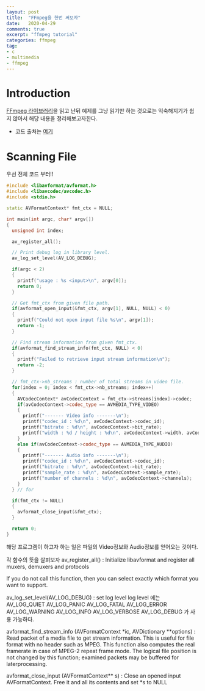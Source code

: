 ```yaml
---
layout: post
title:  "FFmpeg을 한번 써보자"
date:   2020-04-29
comments: true
excerpt: "ffmpeg tutorial"
categories: ffmpeg
tag:
- c
- multimedia 
- ffmpeg 
---
```

# Introduction 

[FFmpeg 라이브러리](http://www.yes24.com/Product/Goods/20365557)을 읽고 난뒤 예제를 그냥 읽기만 하는 것으로는 익숙해지기가 쉽지 않아서 해당 내용을 정리해보고자한다.

* 코드 출처는 [여기](https://github.com/sorrowhill/FFmpegTutorial)

# Scanning File

우선 전체 코드 부터!!

```c++
#include <libavformat/avformat.h>
#include <libavcodec/avcodec.h>
#include <stdio.h>

static AVFormatContext* fmt_ctx = NULL;

int main(int argc, char* argv[])
{
  unsigned int index;

  av_register_all();

  // Print debug log in library level.
  av_log_set_level(AV_LOG_DEBUG);

  if(argc < 2)
  {
    printf("usage : %s <input>\n", argv[0]);
    return 0;
  }

  // Get fmt_ctx from given file path. 
  if(avformat_open_input(&fmt_ctx, argv[1], NULL, NULL) < 0)
  {
    printf("Could not open input file %s\n", argv[1]);
    return -1;
  }

  // Find stream information from given fmt_ctx.
  if(avformat_find_stream_info(fmt_ctx, NULL) < 0)
  {
    printf("Failed to retrieve input stream information\n");
    return -2;
  }

  // fmt_ctx->nb_streams : number of total streams in video file.
  for(index = 0; index < fmt_ctx->nb_streams; index++)
  {
    AVCodecContext* avCodecContext = fmt_ctx->streams[index]->codec;
    if(avCodecContext->codec_type == AVMEDIA_TYPE_VIDEO)
    {
      printf("------- Video info -------\n");
      printf("codec_id : %d\n", avCodecContext->codec_id);
      printf("bitrate : %d\n", avCodecContext->bit_rate);
      printf("width : %d / height : %d\n", avCodecContext->width, avCodecContext->height);
    }
    else if(avCodecContext->codec_type == AVMEDIA_TYPE_AUDIO)
    {
      printf("------- Audio info -------\n");
      printf("codec_id : %d\n", avCodecContext->codec_id);
      printf("bitrate : %d\n", avCodecContext->bit_rate);
      printf("sample_rate : %d\n", avCodecContext->sample_rate);
      printf("number of channels : %d\n", avCodecContext->channels);
    }
  } // for

  if(fmt_ctx != NULL)
  {
    avformat_close_input(&fmt_ctx);
  }

  return 0;
}
```

해당 프로그램이 하고자 하는 일은 파일의 Video정보와 Audio정보를 얻어오는 것이다.

각 함수의 뜻을 살펴보자
av_register_all() : Initialize libavformat and register all muxers, demuxers and protocols

If you do not call this function, then you can select exactly which format you want to support.

av_log_set_level(AV_LOG_DEBUG) : set log level
log level 에는 AV_LOG_QUIET AV_LOG_PANIC AV_LOG_FATAL AV_LOG_ERROR AV_LOG_WARNING AV_LOG_INFO AV_LOG_VERBOSE AV_LOG_DEBUG 가 사용 가능하다.

avformat_find_stream_info (AVFormatContext *ic, AVDictionary **options) : Read packet of a media file to get stream information. This is useful for file format with no header such as MPEG. This function also computes the real framerate in case of MPEG-2 repeat frame mode. The logical file position is not changed by this function; examined packets may be buffered for laterprocessing.

avformat_close_input (AVFormatContext** s) : Close an opened input AVFormatContext. Free it and all its contents and set *s to NULL


